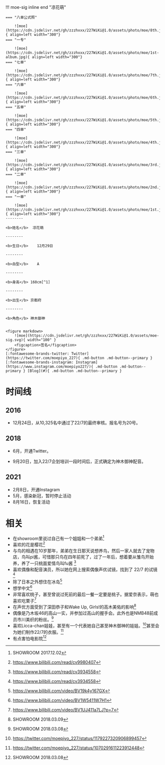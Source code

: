 !!! moe-sig inline end "凉花萌"
    
    === "八单公式照"

        ![moe](https://cdn.jsdelivr.net/gh/zzzhxxx/227WiKi@1.0/assets/photo/moe/8th.jpg){ align=left width="300"}
    === "一专"

        ![moe](https://cdn.jsdelivr.net/gh/zzzhxxx/227WiKi@1.0/assets/photo/moe/1st-album.jpg){ align=left width="300"}
    === "七单"

        ![moe](https://cdn.jsdelivr.net/gh/zzzhxxx/227WiKi@1.0/assets/photo/moe/7th.jpg){ align=left width="300"}
    === "六单"

        ![moe](https://cdn.jsdelivr.net/gh/zzzhxxx/227WiKi@1.0/assets/photo/moe/6th.jpg){ align=left width="300"}
    === "五单"

        ![moe](https://cdn.jsdelivr.net/gh/zzzhxxx/227WiKi@1.0/assets/photo/moe/5th.jpg){ align=left width="300"}
    === "四单"

        ![moe](https://cdn.jsdelivr.net/gh/zzzhxxx/227WiKi@1.0/assets/photo/moe/4th.jpg){ align=left width="300"}
    === "三单"

        ![moe](https://cdn.jsdelivr.net/gh/zzzhxxx/227WiKi@1.0/assets/photo/moe/3rd.jpg){ align=left width="300"}
    === "二单"

        ![moe](https://cdn.jsdelivr.net/gh/zzzhxxx/227WiKi@1.0/assets/photo/moe/2nd.jpg){ align=left width="300"}
    === "一单"

        ![moe](https://cdn.jsdelivr.net/gh/zzzhxxx/227WiKi@1.0/assets/photo/moe/1st.jpg){ align=left width="300"}
    --------

    <b>姓名</b>  凉花萌 

    --------

    <b>生日</b>    12月29日

    --------

    <b>血型</b>    A

    --------

    <b>身高</b> 160cm[^1]

    --------

    <b>出生</b> 京都府

    --------

    <b>角色</b> 神木御神

    
    <figure markdown>
        ![moe](https://cdn.jsdelivr.net/gh/zzzhxxx/227WiKi@1.0/assets/moe-sig.svg){ width="100" }
        <figcaption>签名</figcaption>
    </figure>
    [:fontawesome-brands-twitter: Twitter](https://twitter.com/moepiyo_227){ .md-button .md-button--primary } [:fontawesome-brands-instagram: Instagram](https://www.instagram.com/moepiyo227/){ .md-button .md-button--primary } [Blog](#){ .md-button .md-button--primary }

# 时间线
## 2016
- 12月24日，从10,325名中通过了22/7的最终审核。报名号为20号。
## 2018
- 6月，开通Twitter。

- 9月20日，加入22/7企划培训一段时间后，正式确定为神木御神配音。
## 2021
- 2月8日，开通Instagram
- 5月，感染新冠，暂时停止活动
- 8月16日，恢复活动

# 相关

- 在showroom里说过自己有一个姐姐和一个弟弟[^2]
- 喜欢的花是樱花[^3]
- 与鸟的相遇在10岁那年，弟弟在生日那天说想养鸟，然后一家人就去了宠物店，鸟叫pi酱，可惜那只鸟在四年前死了，过了一年后，想着要从雏鸟开始养，养了一只桃面爱情鸟叫fu酱 [^4]
- 喜欢偶像和配音演员，所以她在网上搜索偶像声优试镜，找到了 22/7 的试镜 [^4]
- 除了日本之外想住在冰岛[^5]
- 想学中文[^6]
- 非常喜欢桃子，甚至曾说过死前的最后一餐一定要是桃子。据爱奈表示，萌也喜欢吃栗子[^7]
- 在声优方面受到了深田恭子和Wake Up, Girls!的高木美佑的影响[^8]
- 偶像是乃木坂46的高山一实，并参加过高山的握手会。此外也是NMB48前成员市川美织的粉丝。[^9]
- 喜欢Licca-chan娃娃，甚至有一个代表她自己甚至神木御神的娃娃。[^10]甚至会为她们制作22/7的衣服。[^11]
- 有点害怕电影院[^9]

[^1]: https://twitter.com/moepiyo_227/status/1393923302700113925
[^2]: SHOWROOM 2017.12.02
[^3]: https://www.bilibili.com/read/cv9980407
[^4]: https://www.bilibili.com/read/cv3934558
[^5]: https://www.bilibili.com/video/BV19k4y167GX
[^6]: https://www.bilibili.com/video/BV1W5411W7H1
[^7]: https://www.bilibili.com/video/BV1UJ411a7LJ?p=7
[^8]: SHOWROOM 2018.03.09
[^9]: SHOWROOM 2018.03.08
[^10]: https://twitter.com/moepiyo_227/status/1179227320906899457
[^11]: https://twitter.com/moepiyo_227/status/1070291611223912448
